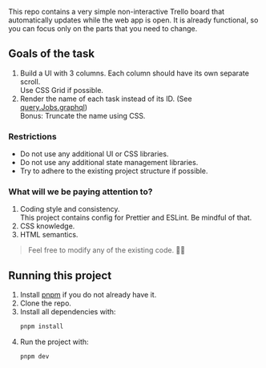 This repo contains a very simple non-interactive Trello board that automatically updates while the web app is open. It is already functional, so you can focus only on the parts that you need to change.

## Goals of the task

1. Build a UI with 3 columns. Each column should have its own separate scroll.  
   Use CSS Grid if possible.
2. Render the name of each task instead of its ID. (See [query.Jobs.graphql](./src/modules/queries/query.Jobs.graphql))  
   Bonus: Truncate the name using CSS.

### Restrictions

- Do not use any additional UI or CSS libraries.
- Do not use any additional state management libraries.
- Try to adhere to the existing project structure if possible.

### What will we be paying attention to?

1. Coding style and consistency.  
   This project contains config for Prettier and ESLint. Be mindful of that.
2. CSS knowledge.
3. HTML semantics.

> Feel free to modify any of the existing code. 💁‍♀️

## Running this project

1. Install [pnpm](https://pnpm.io/) if you do not already have it.
2. Clone the repo.
3. Install all dependencies with:
   ```bash
   pnpm install
   ```
4. Run the project with:
   ```bash
   pnpm dev
   ```
